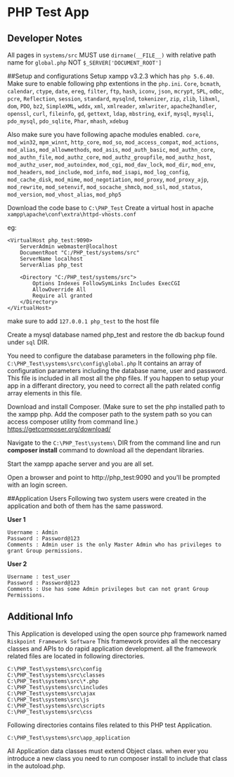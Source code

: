 # PHP Test App

## Developer Notes

All pages in `systems/src` MUST use `dirname(__FILE__)` with relative path name for `global.php` NOT `$_SERVER['DOCUMENT_ROOT']`

##Setup and configurations
Setup xampp v3.2.3 which has `php 5.6.40`.
Make sure to enable following php extentions in the `php.ini`.
`Core`, `bcmath`, `calendar`, `ctype`, `date`, `ereg`, `filter`, `ftp`, `hash`, `iconv`, `json`, `mcrypt`, `SPL`, `odbc`, `pcre`, `Reflection`, `session`, `standard`, `mysqlnd`, `tokenizer`, `zip`, `zlib`, `libxml`, `dom`, `PDO`, `bz2`, `SimpleXML`, `wddx`, `xml`, `xmlreader`, `xmlwriter`, `apache2handler`, `openssl`, `curl`, `fileinfo`, `gd`, `gettext`, `ldap`, `mbstring`, `exif`, `mysql`, `mysqli`, `pdo_mysql`, `pdo_sqlite`, `Phar`, `mhash`, `xdebug`

Also make sure you have following apache modules enabled.
`core`, `mod_win32`, `mpm_winnt`, `http_core`, `mod_so`, `mod_access_compat`, `mod_actions`, `mod_alias`, `mod_allowmethods`, `mod_asis`, `mod_auth_basic`, `mod_authn_core`, `mod_authn_file`, `mod_authz_core`, `mod_authz_groupfile`, `mod_authz_host`, `mod_authz_user`, `mod_autoindex`, `mod_cgi`, `mod_dav_lock`, `mod_dir`, `mod_env`, `mod_headers`, `mod_include`, `mod_info`, `mod_isapi`, `mod_log_config`, `mod_cache_disk`, `mod_mime`, `mod_negotiation`, `mod_proxy`, `mod_proxy_ajp`, `mod_rewrite`, `mod_setenvif`, `mod_socache_shmcb`, `mod_ssl`, `mod_status`, `mod_version`, `mod_vhost_alias`, `mod_php5`

Download the code base to `C:\PHP_Test`
Create a virtual host in apache `xampp\apache\conf\extra\httpd-vhosts.conf`

eg:
```
<VirtualHost php_test:9090>
    ServerAdmin webmaster@localhost
    DocumentRoot "C:/PHP_test/systems/src"
    ServerName localhost
	ServerAlias php_test
	
	<Directory "C:/PHP_test/systems/src">
		Options Indexes FollowSymLinks Includes ExecCGI
		AllowOverride All
		Require all granted
	</Directory>	
</VirtualHost>
```

make sure to add `127.0.0.1 php_test`  to the host file

Create a mysql database named php_test and restore the db backup found under `sql` DIR.

You need to configure the database parameters in the following php file. 
`C:\PHP_Test\systems\src\config\global.php`
It contains an array of configuration parameters including the database name, user and password. This file is included in all most all the php files. If you happen to setup your app in a differant directory, you need to correct all the path related config array elements in this file.

Download and install Composer. (Make sure to set the php installed path to the xampp php. Add the composer path to the system path so you can access composer utility from command line.)
https://getcomposer.org/download/

Navigate to the `C:\PHP_Test\systems\` DIR from the command line and run **composer install** command to download all the dependant libraries.

Start the xampp apache server and you are all set.

Open a browser and point to http://php_test:9090 and you'll be prompted with an login screen.

##Application Users
Following two system users were created in the application and both of them has the same password.

**User 1**
```
Username : Admin
Password : Password@123
Comments : Admin user is the only Master Admin who has privileges to grant Group permissions.
```
**User 2**
```
Username : test_user
Password : Password@123
Comments : Use has some Admin privileges but can not grant Group Permissions.
```  

## Additional Info

This Application is developed using the open source php framework named `Riskpoint Framework Software`
This framework provides all the neccesary classes and APIs to do rapid application development.
all the framework related files are located in following directories.

```
C:\PHP_Test\systems\src\config
C:\PHP_Test\systems\src\classes
C:\PHP_Test\systems\src\*.php
C:\PHP_Test\systems\src\includes
C:\PHP_Test\systems\src\ajax
C:\PHP_Test\systems\src\js
C:\PHP_Test\systems\src\scripts
C:\PHP_Test\systems\src\css
```
Following directories contains files related to this PHP test Application.
```
C:\PHP_Test\systems\src\app_application
```

All Application data classes must extend Object class.
when ever you introduce a new class you need to run composer install to include that class in the autoload.php.

